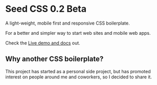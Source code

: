 # Seed CSS 0.2 Beta

A light-weight, mobile first and responsive CSS boilerplate.

For a better and simpler way to start web sites and mobile web apps.

Check the [Live demo and docs](http://awin.com.br/seed-css) out.

## Why another CSS boilerplate?

This project has started as a personal side project, but has promoted interest on people around me and coworkers, so I decided to share it.
